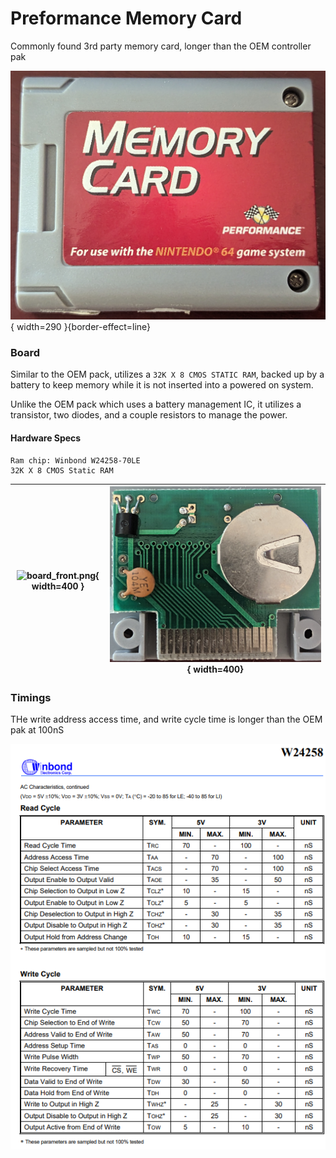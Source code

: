 # Preformance Memory Card

Commonly found 3rd party memory card, longer than the OEM controller pak

![memory_card.jpg](..%2Fimages%2Foriginal%2Fpreformance%2Fmemory_card.jpg){ width=290 }{border-effect=line}

### Board
Similar to the OEM pack, utilizes a `32K X 8 CMOS STATIC RAM`, backed up by a battery to keep memory while
it is not inserted into a powered on system. 

Unlike the OEM pack which uses a battery management IC, it utilizes a transistor, two diodes, and a couple resistors to manage the power.

#### Hardware Specs

    Ram chip: Winbond W24258-70LE 
    32K X 8 CMOS Static RAM


| ![board_front.png](..%2Fimages%2Foriginal%2Fpreformance%2Fboard_front.png){ width=400 } | ![board_back.png](..%2Fimages%2Foriginal%2Fpreformance%2Fboard_back.png){ width=400} |
|-----------------------------------------------------------------------------------------|--------------------------------------------------------------------------------------|

### Timings
THe write address access time, and write cycle time is longer than the OEM pak at 100nS

![Timing Chart](../images/original/preformance/timing.png)